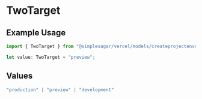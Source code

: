 # TwoTarget

## Example Usage

```typescript
import { TwoTarget } from "@simplesagar/vercel/models/createprojectenvop.js";

let value: TwoTarget = "preview";
```

## Values

```typescript
"production" | "preview" | "development"
```